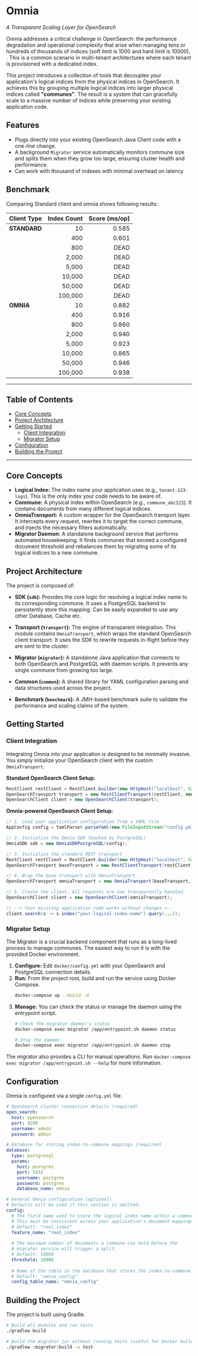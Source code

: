 # Omnia

*A Transparent Scaling Layer for OpenSearch*

Omnia addresses a critical challenge in OpenSearch: the performance degradation and operational complexity that arise when managing tens or hundreds of thousands of indices (soft limit is 1000 and hard limit is 10000), . This is a common scenario in multi-tenant architectures where each tenant is provisioned with a dedicated index.

This project introduces a collection of tools that decouples your application's logical indices from the physical indices in OpenSearch. It achieves this by grouping multiple logical indices into larger physical indices called **"communes"**. The result is a system that can gracefully scale to a massive number of indices while preserving your existing application code.

## Features
- Plugs directly into your existing OpenSearch Java Client code with a one-line change.
- A background `Migrator` service automatically monitors commune size and splits them when they grow too large, ensuring cluster health and performance.
- Can work with thousand of indexes with minimal overhead on latency

## Benchmark

Comparing Standard client and omnia shows following results:

| Client Type | Index Count | Score (ms/op) |
|:------------|------------:|--------------:|
| **STANDARD**| 10          |         0.585 |
|             | 400         |         0.601 |
|             | 800         |          DEAD |
|             | 2,000       |          DEAD |
|             | 5,000       |          DEAD |
|             | 10,000      |          DEAD |
|             | 50,000      |          DEAD |
|             | 100,000     |          DEAD |
| **OMNIA**   | 10          |         0.882 |
|             | 400         |         0.916 |
|             | 800         |         0.860 |
|             | 2,000       |         0.940 |
|             | 5,000       |         0.923 |
|             | 10,000      |         0.865 |
|             | 50,000      |         0.946 |
|             | 100,000     |         0.938 |
---

## Table of Contents

- [Core Concepts](#core-concepts)
- [Project Architecture](#project-architecture)
- [Getting Started](#getting-started)
  - [Client Integration](#client-integration)
  - [Migrator Setup](#migrator-setup)
- [Configuration](#configuration)
- [Building the Project](#building-the-project)

---

## Core Concepts

- **Logical Index:** The index name your application uses (e.g., `tenant-123-logs`). This is the only index your code needs to be aware of.
- **Commune:** A physical index within OpenSearch (e.g., `commune_abc123`). It contains documents from many different logical indices.
- **OmniaTransport:** A custom wrapper for the OpenSearch transport layer. It intercepts every request, rewrites it to target the correct commune, and injects the necessary filters automatically.
- **Migrator Daemon:** A standalone background service that performs automated housekeeping. It finds communes that exceed a configured document threshold and rebalances them by migrating some of its logical indices to a new commune.

## Project Architecture

The project is composed of:

- **SDK (`sdk`):** Provides the core logic for resolving a logical index name to its corresponding commune. It uses a PostgreSQL backend to persistently store this mapping. Can be easily expanded to use any other Database, Cache etc.

- **Transport (`transport`):** The engine of transparent integration. This module contains `OmniaTransport`, which wraps the standard OpenSearch client transport. It uses the SDK to rewrite requests in-flight before they are sent to the cluster.

- **Migrator (`migrator`):** A standalone Java application that connects to both OpenSearch and PostgreSQL with daemon scripts. It prevents any single commune from growing too large.

- **Common (`common`):** A shared library for YAML configuration parsing and data structures used across the project.

- **Benchmark (`benchmark`):** A JMH-based benchmark suite to validate the performance and scaling claims of the system.

## Getting Started

### Client Integration

Integrating Omnia into your application is designed to be minimally invasive. You simply initialize your OpenSearch client with the custom `OmniaTransport`.

**Standard OpenSearch Client Setup:**
```java
RestClient restClient = RestClient.builder(new HttpHost("localhost", 9200)).build();
OpenSearchTransport transport = new RestClientTransport(restClient, new JacksonJsonpMapper());
OpenSearchClient client = new OpenSearchClient(transport);
```

**Omnia-powered OpenSearch Client Setup:**
```java
// 1. Load your application configuration from a YAML file
AppConfig config = YamlParser.parseYaml(new FileInputStream("config.yml"));

// 2. Initialize the Omnia SDK (backed by PostgreSQL)
OmniaSDK sdk = new OmniaSDKPostgreSQL(config);

// 3. Initialize the standard REST transport
RestClient restClient = RestClient.builder(new HttpHost("localhost", 9200)).build();
OpenSearchTransport baseTransport = new RestClientTransport(restClient, new JacksonJsonpMapper());

// 4. Wrap the base transport with OmniaTransport
OpenSearchTransport omniaTransport = new OmniaTransport(baseTransport, sdk);

// 5. Create the client. All requests are now transparently handled.
OpenSearchClient client = new OpenSearchClient(omniaTransport);

// --> Your existing application code works without changes <--
client.search(s -> s.index("your-logical-index-name").query(...));
```

### Migrator Setup

The Migrator is a crucial backend component that runs as a long-lived process to manage communes. The easiest way to run it is with the provided Docker environment.

1.  **Configure:** Edit `docker/config.yml` with your OpenSearch and PostgreSQL connection details.
2.  **Run:** From the project root, build and run the service using Docker Compose.
    ```bash
    docker-compose up --build -d
    ```
3.  **Manage:** You can check the status or manage the daemon using the entrypoint script.
    ```bash
    # Check the migrator daemon's status
    docker-compose exec migrator /app/entrypoint.sh daemon status

    # Stop the daemon
    docker-compose exec migrator /app/entrypoint.sh daemon stop
    ```

The migrator also provides a CLI for manual operations. Run `docker-compose exec migrator /app/entrypoint.sh --help` for more information.


## Configuration

Omnia is configured via a single `config.yml` file.

```yaml
# OpenSearch cluster connection details (required)
open_search:
  host: opensearch
  port: 9200
  username: admin
  password: admin

# Database for storing index-to-commune mappings (required)
database:
  type: postgresql
  params:
    host: postgres
    port: 5432
    username: postgres
    password: postgres
    database_name: omnia

# General Omnia configuration (optional)
# Defaults will be used if this section is omitted.
config:
  # The field name used to store the logical index name within a commune.
  # This must be consistent across your application's document mappings.
  # Default: "real_index"
  feature_name: "real_index" 
  
  # The maximum number of documents a commune can hold before the
  # migrator service will trigger a split.
  # Default: 10000
  threshold: 10000 
  
  # Name of the table in the database that stores the index-to-commune mapping.
  # Default: "omnia_config"
  config_table_name: "omnia_config"
```

## Building the Project

The project is built using Gradle.

```bash
# Build all modules and run tests
./gradlew build

# Build the migrator jar without running tests (useful for Docker builds)
./gradlew :migrator:build -x test
```
